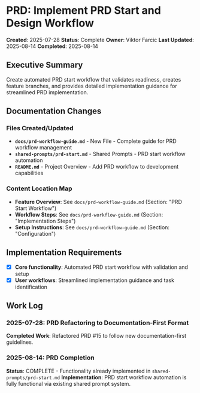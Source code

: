 # PRD: Implement PRD Start and Design Workflow

**Created**: 2025-07-28
**Status**: Complete
**Owner**: Viktor Farcic
**Last Updated**: 2025-08-14
**Completed**: 2025-08-14

## Executive Summary
Create automated PRD start workflow that validates readiness, creates feature branches, and provides detailed implementation guidance for streamlined PRD implementation.

## Documentation Changes

### Files Created/Updated
- **`docs/prd-workflow-guide.md`** - New File - Complete guide for PRD workflow management
- **`shared-prompts/prd-start.md`** - Shared Prompts - PRD start workflow automation
- **`README.md`** - Project Overview - Add PRD workflow to development capabilities

### Content Location Map
- **Feature Overview**: See `docs/prd-workflow-guide.md` (Section: "PRD Start Workflow")
- **Workflow Steps**: See `docs/prd-workflow-guide.md` (Section: "Implementation Steps")
- **Setup Instructions**: See `docs/prd-workflow-guide.md` (Section: "Configuration")

## Implementation Requirements
- [x] **Core functionality**: Automated PRD start workflow with validation and setup
- [x] **User workflows**: Streamlined implementation guidance and task identification

## Work Log

### 2025-07-28: PRD Refactoring to Documentation-First Format
**Completed Work**: Refactored PRD #15 to follow new documentation-first guidelines.

### 2025-08-14: PRD Completion
**Status**: COMPLETE - Functionality already implemented in `shared-prompts/prd-start.md`
**Implementation**: PRD start workflow automation is fully functional via existing shared prompt system.